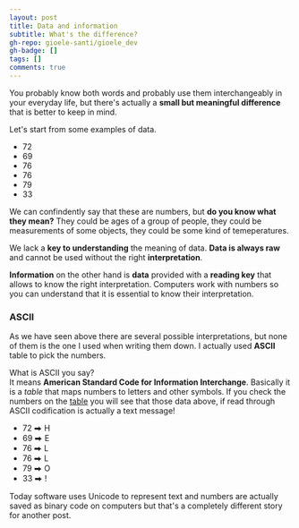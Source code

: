 ```yaml
---
layout: post
title: Data and information
subtitle: What's the difference?
gh-repo: gioele-santi/gioele_dev
gh-badge: []
tags: []
comments: true
---
```


You probably know both words and probably use them interchangeably in your everyday life, but there's actually a **small but meaningful difference** that is better to keep in mind.

Let's start from some examples of data.
- 72 
- 69
- 76
- 76
- 79
- 33

We can confindently say that these are numbers, but **do you know what they mean?**
They could be ages of a group of people, they could be measurements of some objects, they could be some kind of temeperatures.

We lack a **key to understanding** the meaning of data. **Data is always raw** and cannot be used without the right **interpretation**.

**Information** on the other hand is **data** provided with a **reading key** that allows to know the right interpretation. Computers work with numbers so you can understand that it is essential to know their interpretation. 

### ASCII

As we have seen above there are several possible interpretations, but none of them is the one I used when writing them down.
I actually used **ASCII** table to pick the numbers. 

What is ASCII you say?  
It means **American Standard Code for Information Interchange**. Basically it is a *table* that maps numbers to letters and other symbols. If you check the numbers on the [table](https://www.ascii-code.com) you will see that those data above, if read through ASCII codification is actually a text message!

- 72 ⮕ H
- 69 ⮕ E 
- 76 ⮕ L
- 76 ⮕ L
- 79 ⮕ O
- 33 ⮕ !

Today software uses Unicode to represent text and numbers are actually saved as binary code on computers but that's a completely different story for another post.